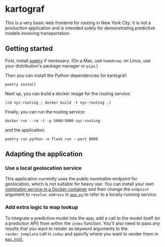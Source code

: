 # kartograf

This is a very basic web frontend for routing in New York City.  It is not a production application and is intended solely for demonstrating predictive models involving transportation.

## Getting started

First, install [poetry](https://python-poetry.org) if necessary.  (On a Mac, use `homebrew`; on Linux, use your distribution's package manager or `pipx`.)

Then you can install the Python dependencies for kartograf:

`poetry install`

Next up, you can build a docker image for the routing service:

`(cd nyc-routing ; docker build -t nyc-routing .)`

Finally, you can run the routing service:

`docker run --rm -t -p 5000:5000 nyc-routing`

and the application:

`poetry run python -m flask run --port 8000`

## Adapting the application

### Use a local geolocation service

This application currently uses the public nominatim endpoint for geolocation, which is not suitable for heavy use.  You can install your own [nominatim service in a Docker container](https://github.com/mediagis/nominatim-docker) and then change the `endpoint` argument to `resolve_address` in [`app.py`](./app.py) to refer to a locally-running service.

### Add extra logic to map lookup

To integrate a predictive model into the app, add a call to the model itself (or a prediction API) from within the `index` function.  You'll also need to pass any results that you want to render as keyword arguments to the `render_template` call in `index` and specify where you want to render them in [`map.html`](./templates/map.html).  
